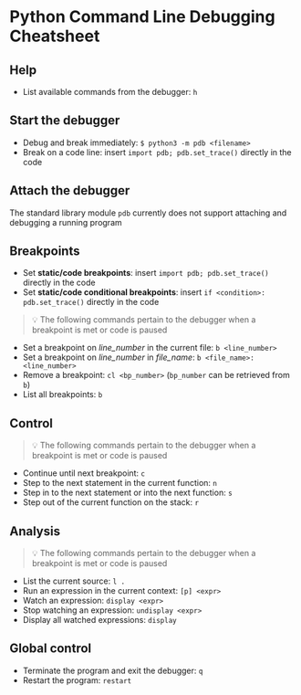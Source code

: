 # Python Command Line Debugging Cheatsheet

## Help

- List available commands from the debugger: `h`

## Start the debugger

- Debug and break immediately: `$ python3 -m pdb <filename>`
- Break on a code line: insert `import pdb; pdb.set_trace()` directly in the code

## Attach the debugger

The standard library module `pdb` currently does not support attaching and debugging a running program

## Breakpoints

- Set **static/code breakpoints**: insert `import pdb; pdb.set_trace()` directly in the code
- Set **static/code conditional breakpoints**: insert `if <condition>: pdb.set_trace()` directly in the code

> :bulb: The following commands pertain to the debugger when a breakpoint is met or code is paused

- Set a breakpoint on *line_number* in the current file: `b <line_number>`
- Set a breakpoint on *line_number* in *file_name*: `b <file_name>:<line_number>`
- Remove a breakpoint: `cl <bp_number>` (`bp_number` can be retrieved from `b`)
- List all breakpoints: `b`

## Control

> :bulb: The following commands pertain to the debugger when a breakpoint is met or code is paused

- Continue until next breakpoint: `c`
- Step to the next statement in the current function: `n`
- Step in to the next statement or into the next function: `s`
- Step out of the current function on the stack: `r`

## Analysis

> :bulb: The following commands pertain to the debugger when a breakpoint is met or code is paused

- List the current source: `l .`
- Run an expression in the current context: `[p] <expr>`
- Watch an expression: `display <expr>`
- Stop watching an expression: `undisplay <expr>`
- Display all watched expressions: `display`

## Global control

- Terminate the program and exit the debugger: `q`
- Restart the program: `restart`
